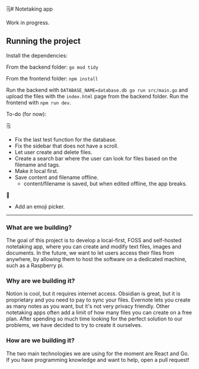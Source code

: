 🗒️# Notetaking app

Work in progress.

## Running the project

Install the dependencies:

From the backend folder:
`go mod tidy`

From the frontend folder:
`npm install`

Run the backend with `DATABASE_NAME=database.db go run src/main.go` and upload the files with the `index.html` page from the backend folder.
Run the frontend with `npm run dev`.

To-do (for now):

🗒️
- Fix the last test function for the database.
- Fix the sidebar that does not have a scroll.
- Let user create and delete files.
- Create a search bar where the user can look for files based on the filename and tags.
- Make it local first.
- Save content and filename offline.
    - content/filename is saved, but when edited offline, the app breaks.

💅
- Add an emoji picker.
---

### What are we building?

The goal of this project is to develop a local-first, FOSS and self-hosted notetaking app, where you can create and modify text files, images and documents. In the future, we want to let users access their files from anywhere, by allowing them to host the software on a dedicated machine, such as a Raspberry pi. 

### Why are we building it?

Notion is cool, but it requires internet access. Obsidian is great, but it is proprietary and you need to pay to sync your files. Evernote lets you create as many notes as you want, but it's not very privacy friendly. Other notetaking apps often add a limit of how many files you can create on a free plan. After spending so much time looking for the perfect solution to our problems, we have decided to try to create it ourselves.

### How are we building it?

The two main technologies we are using for the moment are React and Go. If you have programming knowledge and want to help, open a pull request!
